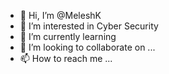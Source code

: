 - 👋 Hi, I’m @MeleshK
- 👀 I’m interested in Cyber Security
- 🌱 I’m currently learning 
- 💞️ I’m looking to collaborate on ...
- 📫 How to reach me ...

<!---
MeleshK/MeleshK is a ✨ special ✨ repository because its `README.md` (this file) appears on your GitHub profile.
You can click the Preview link to take a look at your changes.
--->

